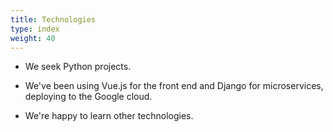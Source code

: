 ```yaml
---
title: Technologies
type: index
weight: 40
---
```


-   We seek Python projects.

-   We've been using Vue.js for the front end and Django for
    microservices, deploying to the Google cloud.

-   We're happy to learn other technologies.

